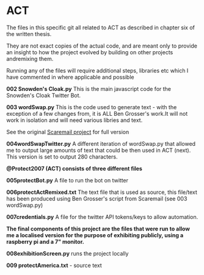 # ACT

The files in this specific git all related to ACT as described in chapter six of the written thesis. 

They are not exact copies of the actual code, and are meant only to provide an insight to how the project evolved by building on other projects andremixing them.

Running any of the files will require additional steps, libraries etc which I have commented in where applicable and possible 

**002 Snowden's Cloak.py** 
This is the main javascript code for the Snowden's Cloak Twitter Bot. 

**003 wordSwap.py** 
This is the code used to generate text - with the exception of a few changes from, it is ALL Ben Grosser's work.It will not work in isolation and will need various libries and text.

See the original [Scaremail project]( https://github.com/bengrosser/scaremail) for full version

**004wordSwapTwitter.py**
A different iteration of wordSwap.py that allowed me to output large amounts of text that could be then used in ACT (next). This version is set to output 280 characters.

**@Protect2007 (ACT) consists of three different files** 

**005protectBot.py**
A file to run the bot on twitter  

**006protectActRemixed.txt**
The text file that is used as source, this file/text has been produced using Ben Grosser's script from Scaremail (see 003 wordSwap.py)  

**007credentials.py**
A file for the twitter API tokens/keys to allow automation. 

**The final components of this project are the files that were run to allow me a localised version for the purpose of exhibiting publicly, using a raspberry pi and a 7" monitor.** 

**008exhibitionScreen.py** runs the project locally 

**009 protectAmerica.txt** - source text  
 

